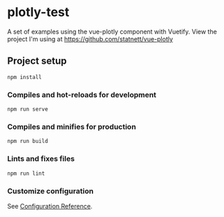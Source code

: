 # plotly-test

A set of examples using the vue-plotly component with Vuetify.
View the project I'm using at https://github.com/statnett/vue-plotly

## Project setup
```
npm install
```

### Compiles and hot-reloads for development
```
npm run serve
```

### Compiles and minifies for production
```
npm run build
```

### Lints and fixes files
```
npm run lint
```

### Customize configuration
See [Configuration Reference](https://cli.vuejs.org/config/).
